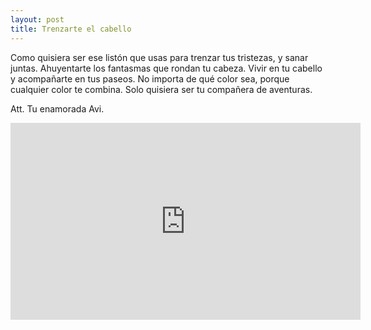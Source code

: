 ```yaml
---
layout: post
title: Trenzarte el cabello
---
```


<p style='text-align: justify;'> 
  
Como quisiera ser ese listón que usas para trenzar tus tristezas, y sanar juntas. 
Ahuyentarte los fantasmas que rondan tu cabeza. 
Vivir en tu cabello y acompañarte en tus paseos. 
No importa de qué color sea, porque cualquier color te combina. 
Solo quisiera ser tu compañera de aventuras.

</p>


Att. Tu enamorada Avi.

<iframe width="560" height="315" src="https://www.youtube.com/embed/ksiY_0HO-2o" frameborder="0" allow="accelerometer; encrypted-media; gyroscope; picture-in-picture" allow="autoplay" allowfullscreen></iframe>
